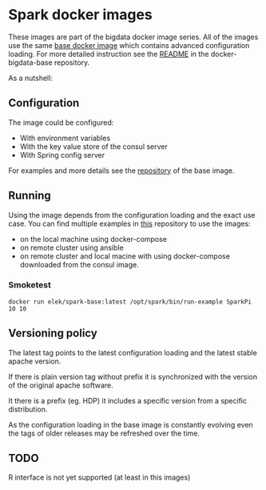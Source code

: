 # Spark docker images

These images are part of the bigdata docker image series. All of the images use the same [base docker image](https://github.com/elek/docker-bigdata-base) which contains advanced configuration loading. For more detailed instruction see the [README](https://github.com/elek/docker-bigdata-base/blob/master/README.md) in the docker-bigdata-base repository.

As a nutshell:


## Configuration

The image could be configured:

* With environment variables
* With the key value store of the consul server
* With Spring config server


For examples and more details see the [repository](https://github.com/elek/docker-bigdata-base) of the base image.

## Running

Using the image depends from the configuration loading and the exact use case. You can find multiple examples in [this](https://github.com/elek/bigdata-docker) repository to use the images:

* on the local machine using docker-compose
* on remote cluster using ansible 
* on remote cluster and local macine with using docker-compose downloaded from the consul image. 

### Smoketest

```
docker run elek/spark-base:latest /opt/spark/bin/run-example SparkPi 10 10
```

## Versioning policy

  The latest tag points to the latest configuration loading and the latest stable apache version.

  If there is plain version tag without prefix it is synchronized with the version of the original apache software.

  It there is a prefix (eg. HDP) it includes a specific version from a specific distribution.

  As the configuration loading in the base image is constantly evolving even the tags of older releases may be refreshed over the time.

## TODO

R interface is not yet supported (at least in this images)
